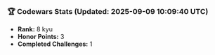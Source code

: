 ### 🏆 Codewars Stats (Updated: 2025-09-09 10:09:40 UTC)

- **Rank:** 8 kyu
- **Honor Points:** 3
- **Completed Challenges:** 1
